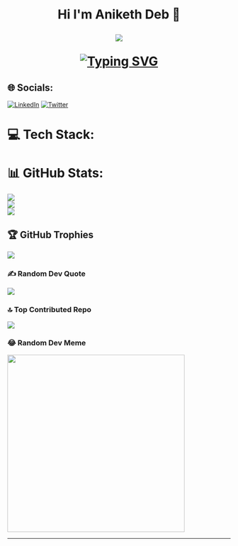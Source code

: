 <h1 align="center">Hi I'm Aniketh Deb 👋
  
[![](https://visitcount.itsvg.in/api?id=AnikethDeb2004&icon=6&color=2)](https://visitcount.itsvg.in)
  
[![Typing SVG](https://readme-typing-svg.herokuapp.com?font=poppins&size=23&duration=4000&color=F714ED&lines=A+Passionate+FullStack+Developer;A+Passionate+Web3+Developer;Passionate+About+ML+And+DeepLearning)](https://git.io/typing-svg)
</h1>



## 🌐 Socials:
 [![LinkedIn](https://img.shields.io/badge/LinkedIn-%230077B5.svg?logo=linkedin&logoColor=white)](https://linkedin.com/in/https://www.linkedin.com/in/aniketh-deb-/) [![Twitter](https://img.shields.io/badge/Twitter-%231DA1F2.svg?logo=Twitter&logoColor=white)](https://twitter.com/https://twitter.com/aniketh_deb) 

# 💻 Tech Stack:



# 📊 GitHub Stats:
![](https://github-readme-stats.vercel.app/api?username=AnikethDeb2004&theme=blueberry&hide_border=false&include_all_commits=true&count_private=true)<br/>
![](https://github-readme-streak-stats.herokuapp.com/?user=AnikethDeb2004&theme=blueberry&hide_border=false)<br/>
![](https://github-readme-stats.vercel.app/api/top-langs/?username=AnikethDeb2004&theme=blueberry&hide_border=false&include_all_commits=true&count_private=true&layout=compact)

## 🏆 GitHub Trophies
![](https://github-profile-trophy.vercel.app/?username=AnikethDeb2004&theme=gruvbox&no-frame=false&no-bg=false&margin-w=4)

### ✍️ Random Dev Quote
![](https://quotes-github-readme.vercel.app/api?type=vetical&theme=radical)

### 🔝 Top Contributed Repo
![](https://github-contributor-stats.vercel.app/api?username=AnikethDeb2004&limit=5&theme=nord&combine_all_yearly_contributions=true)

### 😂 Random Dev Meme
<img src='https://randommeme-five.vercel.app/' style="height: 400px;"/>

---

